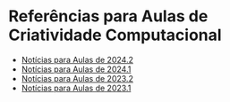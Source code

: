 # Referências para Aulas de Criatividade Computacional

* [Notícias para Aulas de 2024.2](2024_2_news.md)
* [Notícias para Aulas de 2024.1](2024_1_news.md)
* [Notícias para Aulas de 2023.2](2023_2_news.md)
* [Notícias para Aulas de 2023.1](2023_1_news.md)


